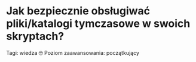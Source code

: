 # Jak bezpiecznie obsługiwać pliki/katalogi tymczasowe w swoich skryptach?

Tagi: wiedza 🤓
Poziom zaawansowania: początkujący